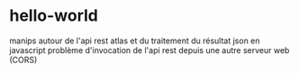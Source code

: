 # hello-world

manips autour de l'api rest atlas et du traitement du résultat json en javascript
problème d'invocation de l'api rest depuis une autre serveur web (CORS)
